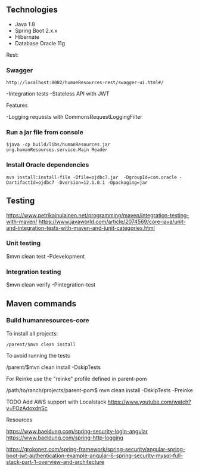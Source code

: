 ## Technologies

- Java 1.8
- Spring Boot 2.x.x
- Hibernate 
- Database Oracle 11g 


Rest:

### Swagger
```
http://localhost:8082/humanResources-rest/swagger-ui.html#/
```

-Integration tests
-Stateless API with JWT



Features

-Logging requests with CommonsRequestLoggingFilter



### Run a jar file from console
```
$java -cp build/libs/humanResources.jar org.humanResources.service.Main Reader
```

### Install Oracle dependencies
```
mvn install:install-file -Dfile=ojdbc7.jar  -DgroupId=com.oracle -DartifactId=ojdbc7 -Dversion=12.1.0.1 -Dpackaging=jar
```

## Testing
https://www.petrikainulainen.net/programming/maven/integration-testing-with-maven/
https://www.javaworld.com/article/2074569/core-java/unit-and-integration-tests-with-maven-and-junit-categories.html

### Unit testing

$mvn clean test -Pdevelopment

### Integration testing
$mvn clean verify -Pintegration-test


## Maven commands

### Build humanresources-core

To install all projects:

```
/parent/$mvn clean install
```

To avoid running the tests

/parent/$mvn clean install -DskipTests

For Reinke use the "reinke" profile defined in parent-pom

/path/to/ranch/projects/parent-pom$ mvn clean install -DskipTests -Preinke





TODO
Add AWS support with Localstack
https://www.youtube.com/watch?v=FOzAdoxdnSc


Resources

https://www.baeldung.com/spring-security-login-angular
https://www.baeldung.com/spring-http-logging

https://grokonez.com/spring-framework/spring-security/angular-spring-boot-jwt-authentication-example-angular-6-spring-security-mysql-full-stack-part-1-overview-and-architecture
